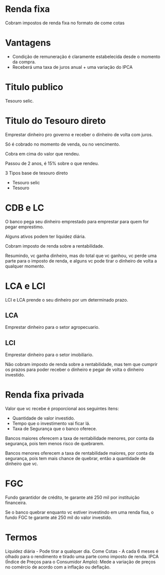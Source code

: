 # Renda fixa
Cobram impostos de renda fixa no formato de come cotas

# Vantagens
- Condição de remuneração é claramente estabelecida desde o momento da compra.
- Receberá uma taxa de juros anual + uma variação do IPCA

# Titulo publico 
Tesouro selic.

# Titulo do Tesouro direto
Emprestar dinheiro pro governo e receber o dinheiro de volta com juros.

Só é cobrado no momento de venda, ou no vencimento.

Cobra em cima do valor que rendeu.

Passou de 2 anos, é 15% sobre o que rendeu.

3 Tipos base de tesouro direto
- Tesouro selic
- Tesouro 

# CDB e LC
O banco pega seu dinheiro emprestado para emprestar para quem for pegar emprestimo.

Alguns ativos podem ter liquidez diária.

Cobram imposto de renda sobre a rentabilidade.

Resumindo, vc ganha dinheiro, mas do total que vc ganhou, vc perde uma parte para o imposto de renda, e alguns vc pode tirar o dinheiro de volta a qualquer momento.

# LCA e LCI
LCI e LCA prende o seu dinheiro por um determinado prazo.

## LCA
Emprestar dinheiro para o setor agropecuario.

## LCI
Emprestar dinheiro para o setor imobiliario.

Não cobram imposto de renda sobre a rentabilidade, mas tem que cumprir os prazos para poder receber o dinheiro e pegar de volta o dinheiro investido.

# Renda fixa privada
Valor que vc recebe é proporcional aos seguintes itens:
- Quantidade de valor investido.
- Tempo que o investimento vai ficar lá.
- Taxa de Segurança que o banco oferece.

Bancos maiores oferecem a taxa de rentabilidade menores, por conta da segurança, pois tem menos risco de quebrarem.

Bancos menores oferecem a taxa de rentabilidade maiores, por conta da segurança, pois tem mais chance de quebrar, então a quantidade de dinheiro que vc.

# FGC
Fundo garantidor de crédito, te garante até 250 mil por instituição financeira.

Se o banco quebrar enquanto vc estiver investindo em uma renda fixa, o fundo FGC te garante até 250 mil do valor investido.

# Termos
Liquidez diária - Pode tirar a qualquer dia.
Come Cotas - A cada 6 meses é olhado para o rendimento e tirado uma parte como imposto de renda.
IPCA (Índice de Preços para o Consumidor Amplo): Mede a variação de preços no comércio de acordo com a inflação ou deflação.
